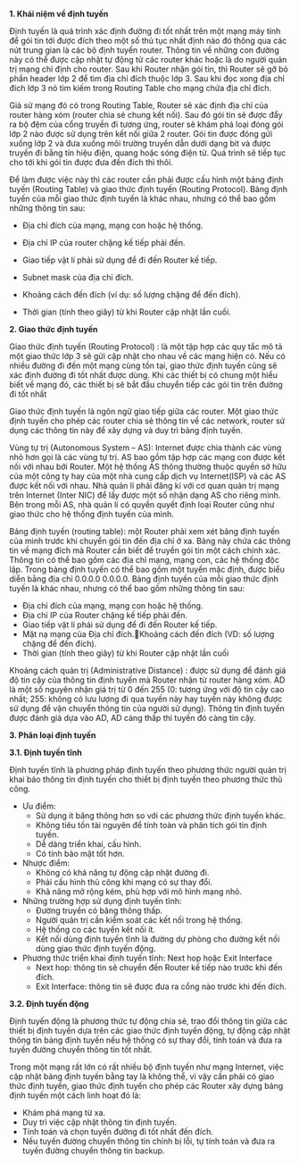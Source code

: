 **1. Khái niệm về định tuyến**

Định tuyến là quá trình xác định đường đi tốt nhất trên một mạng máy tính để gói tin tới được đích theo một số thủ tục nhất định nào đó thông qua các nút trung gian là các bộ định tuyến router. Thông tin về những con đường này có thể được cập nhật tự động từ các router khác hoặc là do người quản trị mạng chỉ định cho router. Sau khi Router nhận gói tin, thì Router sẽ gỡ bỏ phần header lớp 2 để tìm địa chỉ đích thuộc lớp 3. Sau khi đọc xong địa chỉ đích lớp 3 nó tìm kiếm trong Routing Table cho mạng chứa địa chỉ đích.

Giả sử mạng đó có trong Routing Table, Router sẽ xác định địa chỉ của router hàng xóm (router chia sẻ chung kết nối). Sau đó gói tin sẽ được đẩy ra bộ đệm của cổng truyền đi tương ứng, router sẽ khám phá loại đóng gói lớp 2 nào được sử dụng trên kết nối giữa 2 router. Gói tin được đóng gửi xuống lớp 2 và đưa xuống môi trường truyền dẫn dưới dạng bit và được truyền đi bằng tín hiệu điện, quang hoặc sóng điện từ. Quá trình sẽ tiếp tục cho tới khi gói tin được đưa đến đích thì thôi.

Để làm được việc này thì các router cần phải được cấu hình một bảng định tuyến (Routing Table) và giao thức định tuyến (Routing Protocol). Bảng định tuyến của mỗi giao thức định tuyến là khác nhau, nhưng có thể bao gồm những thông tin sau:

- Địa chỉ đích của mạng, mạng con hoặc hệ thống.

- Địa chỉ IP của router chặng kế tiếp phải đến.

- Giao tiếp vật lí phải sử dụng để đi đến Router kế tiếp.

- Subnet mask của địa chỉ đích.

- Khoảng cách đến đích (ví dụ: số lượng chặng để đến đích).

- Thời gian (tính theo giây) từ khi Router cập nhật lần cuối.

**2. Giao thức định tuyến**

Giao thức định tuyến (Routing Protocol) : là một tập hợp các quy tắc mô tả một giao thức lớp 3 sẽ gửi cập nhật cho nhau về các mạng hiện có. Nếu có nhiều đường đi đến một mạng cùng tồn tại, giao thức định tuyến cũng sẽ xác định đường đi tốt nhất được dùng. Khi các thiết bị có chung một hiểu biết về mạng đó, các thiết bị sẽ bắt đầu chuyển tiếp các gói tin trên đường đi tốt nhất

Giao thức định tuyến là ngôn ngữ giao tiếp giữa các router. Một giao thức định tuyến cho phép các router chia sẻ thông tin về các network, router sử dụng các thông tin này để xây dựng và duy trì bảng định tuyến.

Vùng tự trị (Autonomous System – AS): Internet được chia thành các vùng nhỏ hơn gọi là các vùng tự trị. AS bao gồm tập hợp các mạng con được kết nối với nhau bởi Router. Một hệ thống AS thông thường thuộc quyền sở hữu của một công ty hay của một nhà cung cấp dịch vụ Internet(ISP) và các AS được kết nối với nhau. Nhà quản lí phải đăng kí với cơ quan quản trị mạng trên Internet (Inter NIC) để lấy được một số nhận dạng AS cho riêng mình. Bên trong mỗi AS, nhà quản lí có quyền quyết định loại Router cũng như giao thức cho hệ thống định tuyến của mình.

Bảng định tuyến (routing table): một Router phải xem xét bảng định tuyến của mình trước khi chuyển gói tin đến địa chỉ ở xa. Bảng này chứa các thông tin về mạng đích mà Router cần biết để truyền gói tin một cách chính xác. Thông tin có thể bao gồm các địa chỉ mạng, mạng con, các hệ thống độc lập. Trong bảng định tuyến có thể bao gồm một tuyến mặc định, được biểu diễn bằng địa chỉ 0.0.0.0 0.0.0.0.
Bảng định tuyến của mỗi giao thức định tuyến là khác nhau, nhưng có thể bao gồm những thông tin sau:
* Địa chỉ đích của mạng, mạng con hoặc hệ thống.
* Địa chỉ IP của Router chặng kế tiếp phải đến.
* Giao tiếp vật lí phải sử dụng để đi đến Router kế tiếp.
* Mặt nạ mạng của Địa chỉ đích.Khoảng cách đến đích (VD: số lượng chặng để đến đích).
* Thời gian (tính theo giây) từ khi Router cập nhật lần cuối

Khoảng cách quản trị (Administrative Distance) : được sử dụng để đánh giá độ tin cậy của thông tin định tuyến mà Router nhận từ router hàng xóm. AD là một số nguyên nhận giá trị từ 0 đến 255 (0: tương ứng với độ tin cậy cao nhất; 255: không có lưu lượng đi qua tuyến này hay tuyến này không được sử dụng để vận chuyển thông tin của người sử dụng). Thông tin định tuyến được đánh giá dựa vào AD, AD càng thấp thì tuyến đó càng tin cậy.

**3. Phân loại định tuyến**

**3.1. Định tuyến tĩnh**

Định tuyến tĩnh là phương pháp định tuyến theo phương thức người quản trị khai báo thông tin định tuyến cho thiết bị định tuyến theo phương thức thủ công.
* Ưu điểm:
  * Sử dụng ít băng thông hơn so với các phương thức định tuyến khác.
  * Không tiêu tốn tài nguyên để tính toàn và phân tích gói tin định tuyến.
  * Dễ dàng triển khai, cấu hình.
  * Có tính bảo mật tốt hơn.
* Nhược điểm:
  * Không có khả năng tự động cập nhật đường đi.
  * Phải cấu hình thủ công khi mạng có sự thay đổi.
  * Khả năng mở rộng kém, phù hợp với mô hình mạng nhỏ.
* Những trường hợp sử dụng định tuyến tĩnh:
  * Đường truyền có băng thông thấp.
  * Người quản trị cần kiểm soát các kết nối trong hệ thống.
  * Hệ thống co các tuyến kết nối ít.
  * Kết nối dùng định tuyến tĩnh là đường dự phòng cho đường kết nối dùng giao thức định tuyến động.
* Phương thức triển khai định tuyến tĩnh: Next hop hoặc Exit Interface
  * Next hop: thông tin sẽ chuyển đến Router kế tiếp nào trước khi đến đích.
  * Exit Interface: thông tin sẽ được đưa ra cổng nào trước khi đến đích.

**3.2. Định tuyến động**

Định tuyến động là phương thức tự động chia sẻ, trao đổi thông tin giữa các thiết bị định tuyến dựa trên các giao thức định tuyến động, tự động cập nhật thông tin bảng định tuyến nếu hệ thống có sự thay đổi, tính toán và đưa ra tuyến đường chuyển thông tin tốt nhất.

Trong một mạng rất lớn có rất nhiều bộ định tuyến như mạng Internet, việc cập nhật bảng định tuyến bằng tay là không thể, vì vậy cần phải có giao thức định tuyến, giao thức định tuyến cho phép các Router xây dựng bảng định tuyến một cách linh hoạt đó là:
* Khám phá mạng từ xa.
* Duy trì việc cập nhật thông tin định tuyến.
* Tính toán và chọn tuyến đường đi tốt nhất đến đích.
* Nếu tuyến đường chuyển thông tin chính bị lỗi, tự tính toán và đưa ra tuyến đường chuyển thông tin backup.

